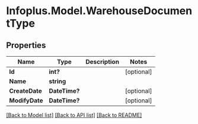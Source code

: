 # Infoplus.Model.WarehouseDocumentType
## Properties

Name | Type | Description | Notes
------------ | ------------- | ------------- | -------------
**Id** | **int?** |  | [optional] 
**Name** | **string** |  | 
**CreateDate** | **DateTime?** |  | [optional] 
**ModifyDate** | **DateTime?** |  | [optional] 

[[Back to Model list]](../README.md#documentation-for-models) [[Back to API list]](../README.md#documentation-for-api-endpoints) [[Back to README]](../README.md)

